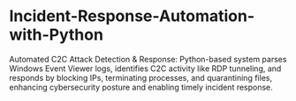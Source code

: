 # Incident-Response-Automation-with-Python
Automated C2C Attack Detection &amp; Response: Python-based system parses Windows Event Viewer logs, identifies C2C activity like RDP tunneling, and responds by blocking IPs, terminating processes, and quarantining files, enhancing cybersecurity posture and enabling timely incident response.

